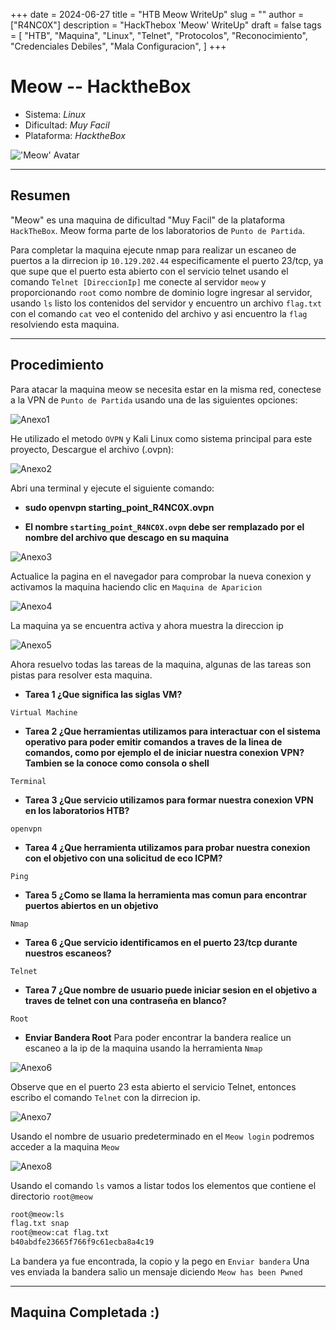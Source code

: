 +++
date = 2024-06-27
title = "HTB Meow WriteUp"
slug = ""
author = ["R4NC0X"]
description = "HackThebox 'Meow' WriteUp"
draft = false
tags = [
    "HTB",
    "Maquina",
    "Linux",
    "Telnet",
    "Protocolos",
    "Reconocimiento",
    "Credenciales Debiles",
    "Mala Configuracion",
]
+++

# Meow -- HacktheBox

- Sistema: _Linux_
- Dificultad: _Muy Facil_
- Plataforma: _HacktheBox_

!['Meow' Avatar](/images/Meow/Meow.webp)

___

## Resumen 

"Meow" es una maquina de dificultad "Muy Facil" de la plataforma `HackTheBox`. Meow forma parte de los laboratorios de `Punto de Partida`.

Para completar la maquina ejecute nmap para realizar un escaneo de puertos a la dirrecion ip `10.129.202.44` especificamente el puerto 23/tcp, ya que supe que el puerto esta abierto con el servicio telnet usando el comando `Telnet [DireccionIp]` me conecte al servidor `meow` y proporcionando `root` como nombre de dominio logre ingresar al servidor, usando `ls` listo los contenidos del servidor y encuentro un archivo `flag.txt` con el comando `cat` veo el contenido del archivo y asi encuentro la `flag` resolviendo esta maquina.

___

## Procedimiento

Para atacar la maquina meow se necesita estar en la misma red, conectese a la VPN de `Punto de Partida` usando una de las siguientes opciones:

![Anexo1](/images/Meow/Anexo1.png)

He utilizado el metodo `OVPN` y Kali Linux como sistema principal para este proyecto, Descargue el archivo (.ovpn):

![Anexo2](/images/Meow/Anexo2.png)

Abri una terminal y ejecute el siguiente comando: 

- **sudo openvpn starting_point_R4NC0X.ovpn**

- **El nombre `starting_point_R4NC0X.ovpn` debe ser remplazado por el nombre del archivo que descago en su maquina**

![Anexo3](/images/Meow/Anexo3.png)

Actualice la pagina en el navegador para comprobar la nueva conexion y activamos la maquina haciendo clic en `Maquina de Aparicion`

![Anexo4](/images/Meow/Anexo4.png)

La maquina ya se encuentra activa y ahora muestra la direccion ip 

![Anexo5](/images/Meow/Anexo5.png)

Ahora resuelvo todas las tareas de la maquina, algunas de las tareas son pistas para resolver esta maquina. 

- **Tarea 1 ¿Que significa las siglas VM?**

`Virtual Machine`

- **Tarea 2 ¿Que herramientas utilizamos para interactuar con el sistema operativo para poder emitir comandos a traves de la linea de comandos, como por ejemplo el de iniciar nuestra conexion VPN? Tambien se la conoce como consola o shell**

`Terminal`

- **Tarea 3 ¿Que servicio utilizamos para formar nuestra conexion VPN en los laboratorios HTB?**

`openvpn`

- **Tarea 4 ¿Que herramienta utilizamos para probar nuestra conexion con el objetivo con una solicitud de eco ICPM?**

`Ping`

- **Tarea 5 ¿Como se llama la herramienta mas comun para encontrar puertos abiertos en un objetivo**

`Nmap`

- **Tarea 6 ¿Que servicio identificamos en el puerto 23/tcp durante nuestros escaneos?**

`Telnet`

- **Tarea 7 ¿Que nombre de usuario puede iniciar sesion en el objetivo a traves de telnet con una contraseña en blanco?**

`Root`

- **Enviar Bandera Root**
Para poder encontrar la bandera realice un escaneo a la ip de la maquina usando la herramienta `Nmap`

![Anexo6](/images/Meow/Anexo6.png)

Observe que en el puerto 23 esta abierto el servicio Telnet, entonces escribo el comando `Telnet` con la dirrecion ip.

![Anexo7](/images/Meow/Anexo7.png)

Usando el nombre de usuario predeterminado en el `Meow login` podremos acceder a la maquina `Meow`

![Anexo8](/images/Meow/Anexo8.png)

Usando el comando `ls` vamos a listar todos los elementos que contiene el directorio `root@meow` 

``` bash
root@meow:ls
flag.txt snap
root@meow:cat flag.txt
b40abdfe23665f766f9c61ecba8a4c19
```
La bandera ya fue encontrada, la copio y la pego en `Enviar bandera` 
Una ves enviada la bandera salio un mensaje diciendo `Meow has been Pwned`

___

## Maquina Completada :)



